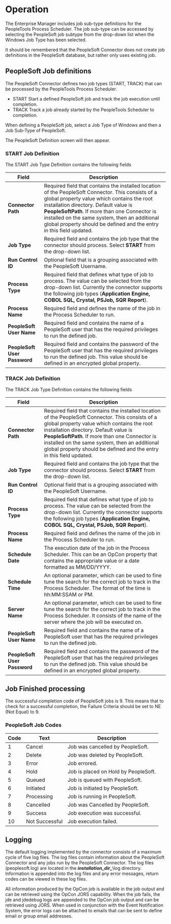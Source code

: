 # Operation

The Enterprise Manager includes job sub-type definitions for the PeopleTools Process Scheduler. The job sub-type can be accessed by selecting the PeopleSoft job subtype from the drop-down list when the Windows Job Type has been selected. 

It should be remembered that the PeopleSoft Connector does not create job definitions in the PeopleSoft database, but rather only uses existing job.

## PeopleSoft Job definitions
The PeopleSoft Connector defines two job types (START, TRACK) that can be processed by the PeopleTools Process Scheduler. 

- START     Start a defined PeopleSoft job and track the job execution until completion.
- TRACK     Track a job already started by the PeopleTools Scheduler to completion. 

When defining a PeopleSoft job, select a Job Type of Windows and then a Job Sub-Type of PeopleSoft. 

The PeopleSoft Definition screen will then appear.

### START Job Definition

The START Job Type Definition contains the following fields

Field | Description
---------------------------- | -----------
**Connector Path**           | Required field that contains the installed location of the PeopleSoft Connector. This consists of a global property value which contains the root installation directory. Default value is **PeopleSoftPath**. If more than one Connector is installed on the same system, then an additional global property should be defined and the entry in this field updated. 
**Job Type**                 | Required field and contains the job type that the connector should process. Select **START** from the drop-down list. 
**Run Control ID**           | Optional field that is a grouping associated with the PeopleSoft Username.
**Process Type**             | Required field that defines what type of job to process. The value can be selected from the drop-down list. Currently the connector supports the following job types (**Application Engine, COBOL SQL, Crystal, PSJob, SQR Report**).
**Process Name**             | Required field and defines the name of the job in the Process Scheduler to run.
**PeopleSoft User Name**     | Required field and contains the name of a PeopleSoft user that has the required privileges to run the defined job.
**PeopleSoft User Password** | Required field and contains the password of the PeopleSoft user that has the required privileges to run the defined job. This value should be defined in an encrypted global property.

### TRACK Job Definition

The TRACK Job Type Definition contains the following fields

Field | Description
---------------------------- | -----------
**Connector Path**           | Required field that contains the installed location of the PeopleSoft Connector. This consists of a global property value which contains the root installation directory. Default value is **PeopleSoftPath**. If more than one Connector is installed on the same system, then an additional global property should be defined and the entry in this field updated. 
**Job Type**                 | Required field and contains the job type that the connector should process. Select **START** from the drop-down list. 
**Run Control ID**           | Optional field that is a grouping associated with the PeopleSoft Username.
**Process Type**             | Required field that defines what type of job to process. The value can be selected from the drop-down list. Currently the connector supports the following job types (**Application Engine, COBOL SQL, Crystal, PSJob, SQR Report**).
**Process Name**             | Required field and defines the name of the job in the Process Scheduler to run.
**Schedule Date**            | The execution date of the job in the Process Scheduler. This can be an OpCon property that contains the appropriate value or a date formatted as MM/DD/YYYY. 
**Schedule Time**            | An optional parameter, which can be used to fine tune the search for the correct job to track in the Process Scheduler. The format of the time is hh:MM:SSAM or PM. 
**Server Name**              | An optional parameter, which can be used to fine tune the search for the correct job to track in the Process Scheduler. It consists of the name of the server where the job will be executed on.
**PeopleSoft User Name**     | Required field and contains the name of a PeopleSoft user that has the required privileges to run the defined job.
**PeopleSoft User Password** | Required field and contains the password of the PeopleSoft user that has the required privileges to run the defined job. This value should be defined in an encrypted global property.


## Job Finished processing 

The successful completion code of PeopleSoft jobs is 9. This means that to check for a successful completion, the Failure Criteria should be set to NE (Not Equal) to 9.

### PeopleSoft Job Codes

Code | Text | Description
---- | -------------- | ----------------------
1	 | Cancel         | Job was cancelled by PeopleSoft.
2	 | Delete         | Job was deleted by PeopleSoft.
3	 | Error          | Job errored.
4	 | Hold           | Job is placed on Hold by PeopleSoft.
5	 | Queued         | Job is queued with PeopleSoft.
6	 | Initiated      | Job is initiated by PeopleSoft.
7	 | Processing     | Job is running in PeopleSoft.
8	 | Cancelled      | Job was Cancelled by PeopleSoft.
9	 | Success        | Job execution was successful.
10	 | Not Successful | Job execution failed.



## Logging
The default logging implemented by the connector consists of a maximum cycle of five log files. The log files contain information about the PeopleSoft Connector and any jobs run by the PeopleSoft Connector. The log files (peoplesoft.log) are located in the ***installation_dir_***\\log directory. Information is appended into the log files and any error messages, return codes can be viewed in these log files.

All information produced by the OpCon job is available in the job output and can be retrieved using the OpCon JORS capability. When the job fails, the jde and jdedebug logs are appended to the OpCon job output and can be retrieved using JORS. When used in conjunction with the Event Notification System, the error logs can be attached to emails that can be sent to define email or group email addresses.

```